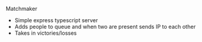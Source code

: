 Matchmaker
- Simple express typescript server
- Adds people to queue and when two are present sends IP to each other
- Takes in victories/losses